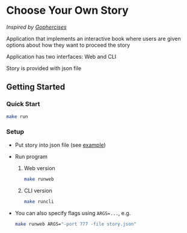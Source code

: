 # Choose Your Own Story

_Inspired by [Gophercises](https://courses.calhoun.io/courses/cor_gophercises)_

Application that implements an interactive book where users are given options about how they want to proceed the story

Application has two interfaces: Web and CLI

Story is provided with json file

## Getting Started

### Quick Start

```bash
make run
```

### Setup

* Put story into json file (see [example](story.json))
* Run program
  1. Web version

     ```bash
     make runweb
     ```

  2. CLI version

     ```bash
     make runcli
     ```

* You can also specify flags using `ARGS=...`, e.g.

  ```bash
  make runweb ARGS="-port 777 -file story.json"
  ```

